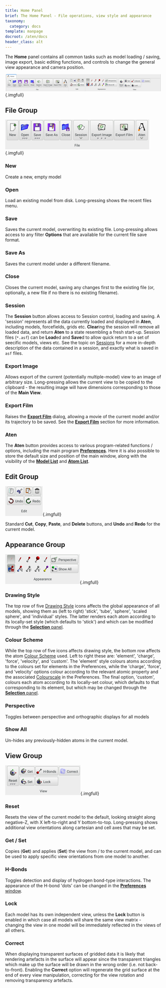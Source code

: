 ```yaml
---
title: Home Panel
brief: The Home Panel - File operations, view style and appearance
taxonomy:
  category: docs
template: manpage
docroot: /aten/docs
header_class: alt
---
```


The **Home** panel contains all common tasks such as model loading / saving, image export, basic editing functions, and controls to change the general view appearance and camera position.

![Home Panel](panel.png){.imgfull}

## File Group <a id="file"></a>

![File Group](file.png){.imgfull}

### New

Create a new, empty model

### Open

Load an existing model from disk.  Long-pressing shows the recent files menu.

### Save

Saves the current model, overwriting its existing file.  Long-pressing allows access to any filter **Options** that are available for the current file save format.

### Save As

Saves the current model under a different filename.

### Close

Closes the current model, saving any changes first to the existing file (or, optionally, a new file if no there is no existing filename).

### Session

The **Session** button allows access to Session control, loading and saving.  A 'session' represents all the data currently loaded and displayed in **Aten**, including models, forcefields, grids etc.  **Clear**ing the session will remove all loaded data, and return **Aten** to a state resembling a fresh start-up. Session files (`*.asf`) can be **Load**ed and **Save**d to allow quick return to a set of seecific models, views etc. See the topic on [Sessions](/aten/docs/topics/sessions) for a more in-depth description of the data contained in a session, and exactly what is saved in `asf` files.

### Export Image

Allows export of the current (potentially multiple-model) view to an image of arbitrary size. Long-pressing allows the current view to be copied to the clipboard - the resulting image will have dimensions corresponding to those of the **Main View**.

### Export Film

Raises the [**Export Film**](/aten/docs/gui/exportfilm) dialog, allowing a movie of the current model and/or its trajectory to be saved. See the [**Export Film**](/aten/docs/gui/exportfilm) section for more information.

### Aten

The **Aten** button provides access to various program-related functions / options, including the main program [**Preferences**](/aten/docs/gui/prefs). Here it is also possible to store the default size and position of the main window, along with the visibility of the [**Model List**](/aten/docs/gui/mainwindow#modellist) and [**Atom List**](/aten/docs/gui/mainwindow#atomlist).

## Edit Group <a id="edit"></a>

![Edit Group](edit.png){.imgfull}

Standard **Cut**, **Copy**, **Paste**, and **Delete** buttons, and **Undo** and **Redo** for the current model. 

## Appearance Group <a id="appearance"></a>

![Appearance Group](appearance.png){.imgfull}

### Drawing Style

The top row of five [Drawing Style](/aten/docs/enums/drawstyle) icons affects the global appearance of all models, showing them as (left to right) 'stick', 'tube', 'sphere', 'scaled sphere', and 'individual' styles. The latter renders each atom according to its locally-set style (which defaults to 'stick') and which can be modified through the [**Selection** panel](/aten/docs/gui/selection).

### Colour Scheme
While the top row of five icons affects drawing style, the bottom row affects the atom [Colour Scheme](/aten/docs/enums/colourscheme) used.  Left to right these are: 'element', 'charge', 'force', 'velocity', and 'custom'. The 'element' style colours atoms according to the colours set for elements in the Preferences, while the 'charge', 'force', and 'velocity' options colour according to the relevant atomic property and the associated [Colourscale](/aten/docs/topics/colourscales) in the Preferences. The final option, 'custom', colours each atom according to its locally-set colour, which defaults to that corresponding to its element, but which may be changed through the [**Selection** panel](/aten/docs/gui/selection).

### Perspective

Toggles between perspective and orthographic displays for all models

### Show All

Un-hides any previously-hidden atoms in the current model.

## View Group <a id="view"></a>

![View Group](view.png){.imgfull}

### Reset

Resets the view of the current model to the default, looking straight along negative-Z, with X left-to-right and Y bottom-to-top. Long-pressing shows additional view orientations along cartesian and cell axes that may be set.

### Get / Set

Copies (**Get**) and applies (**Set**) the view from / to the current model, and can be used to apply specific view orientations from one model to another.

### H-Bonds

Toggles detection and display of hydrogen bond-type interactions. The appearance of the H-bond 'dots' can be changed in the [**Preferences** window](/aten/docs/gui/prefs).

### Lock

Each model has its own independent view, unless the **Lock** button is enabled in which case all models will share the same view matrix - changing the view in one model will be immediately reflected in the views of all others.

### Correct

When displaying transparent surfaces of gridded data it is likely that rendering artefacts in the surface will appear since the transparent triangles which make up the surface will be drawn in the wrong order (i.e. not back-to-front). Enabling the **Correct** option will regenerate the grid surface at the end of every view manipulation, correcting for the view rotation and removing transparency artefacts.
